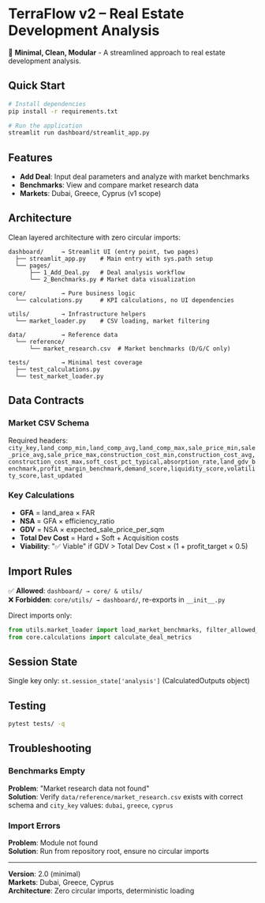 # TerraFlow v2 – Real Estate Development Analysis

🎯 **Minimal, Clean, Modular** - A streamlined approach to real estate development analysis.

## Quick Start

```bash
# Install dependencies
pip install -r requirements.txt

# Run the application
streamlit run dashboard/streamlit_app.py
```

## Features

- **Add Deal**: Input deal parameters and analyze with market benchmarks
- **Benchmarks**: View and compare market research data
- **Markets**: Dubai, Greece, Cyprus (v1 scope)

## Architecture

Clean layered architecture with zero circular imports:

```
dashboard/     → Streamlit UI (entry point, two pages)
  ├── streamlit_app.py    # Main entry with sys.path setup
  └── pages/
      ├── 1_Add_Deal.py   # Deal analysis workflow
      └── 2_Benchmarks.py # Market data visualization

core/          → Pure business logic
  └── calculations.py     # KPI calculations, no UI dependencies

utils/         → Infrastructure helpers  
  └── market_loader.py    # CSV loading, market filtering

data/          → Reference data
  └── reference/
      └── market_research.csv  # Market benchmarks (D/G/C only)

tests/         → Minimal test coverage
  ├── test_calculations.py
  └── test_market_loader.py
```

## Data Contracts

### Market CSV Schema
Required headers: `city_key,land_comp_min,land_comp_avg,land_comp_max,sale_price_min,sale_price_avg,sale_price_max,construction_cost_min,construction_cost_avg,construction_cost_max,soft_cost_pct_typical,absorption_rate,land_gdv_benchmark,profit_margin_benchmark,demand_score,liquidity_score,volatility_score,last_updated`

### Key Calculations
- **GFA** = land_area × FAR
- **NSA** = GFA × efficiency_ratio  
- **GDV** = NSA × expected_sale_price_per_sqm
- **Total Dev Cost** = Hard + Soft + Acquisition costs
- **Viability**: "✅ Viable" if GDV > Total Dev Cost × (1 + profit_target × 0.5)

## Import Rules

✅ **Allowed**: `dashboard/ → core/ & utils/`  
❌ **Forbidden**: `core/utils/ → dashboard/`, re-exports in `__init__.py`

Direct imports only:
```python
from utils.market_loader import load_market_benchmarks, filter_allowed_markets
from core.calculations import calculate_deal_metrics
```

## Session State

Single key only: `st.session_state['analysis']` (CalculatedOutputs object)

## Testing

```bash
pytest tests/ -q
```

## Troubleshooting

### Benchmarks Empty
**Problem**: "Market research data not found"  
**Solution**: Verify `data/reference/market_research.csv` exists with correct schema and `city_key` values: `dubai`, `greece`, `cyprus`

### Import Errors  
**Problem**: Module not found  
**Solution**: Run from repository root, ensure no circular imports

---

**Version**: 2.0 (minimal)  
**Markets**: Dubai, Greece, Cyprus  
**Architecture**: Zero circular imports, deterministic loading